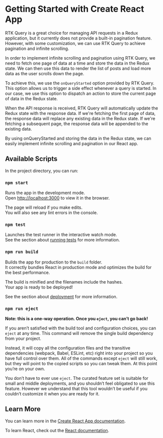 # Getting Started with Create React App

RTK Query is a great choice for managing API requests in a Redux application, but it currently does not provide a built-in pagination feature. However, with some customization, we can use RTK Query to achieve pagination and infinite scrolling.

In order to implement infinite scrolling and pagination using RTK Query, we need to fetch one page of data at a time and store the data in the Redux state. We can then use this data to render the list of posts and load more data as the user scrolls down the page.

To achieve this, we use the `onQueryStarted` option provided by RTK Query. This option allows us to trigger a side effect whenever a query is started. In our case, we use this option to dispatch an action to store the current page of data in the Redux state.

When the API response is received, RTK Query will automatically update the Redux state with the response data. If we're fetching the first page of data, the response data will replace any existing data in the Redux state. If we're fetching a subsequent page, the response data will be appended to the existing data.

By using onQueryStarted and storing the data in the Redux state, we can easily implement infinite scrolling and pagination in our React app.

## Available Scripts

In the project directory, you can run:

### `npm start`

Runs the app in the development mode.\
Open [http://localhost:3000](http://localhost:3000) to view it in the browser.

The page will reload if you make edits.\
You will also see any lint errors in the console.

### `npm test`

Launches the test runner in the interactive watch mode.\
See the section about [running tests](https://facebook.github.io/create-react-app/docs/running-tests) for more information.

### `npm run build`

Builds the app for production to the `build` folder.\
It correctly bundles React in production mode and optimizes the build for the best performance.

The build is minified and the filenames include the hashes.\
Your app is ready to be deployed!

See the section about [deployment](https://facebook.github.io/create-react-app/docs/deployment) for more information.

### `npm run eject`

**Note: this is a one-way operation. Once you `eject`, you can’t go back!**

If you aren’t satisfied with the build tool and configuration choices, you can `eject` at any time. This command will remove the single build dependency from your project.

Instead, it will copy all the configuration files and the transitive dependencies (webpack, Babel, ESLint, etc) right into your project so you have full control over them. All of the commands except `eject` will still work, but they will point to the copied scripts so you can tweak them. At this point you’re on your own.

You don’t have to ever use `eject`. The curated feature set is suitable for small and middle deployments, and you shouldn’t feel obligated to use this feature. However we understand that this tool wouldn’t be useful if you couldn’t customize it when you are ready for it.

## Learn More

You can learn more in the [Create React App documentation](https://facebook.github.io/create-react-app/docs/getting-started).

To learn React, check out the [React documentation](https://reactjs.org/).
